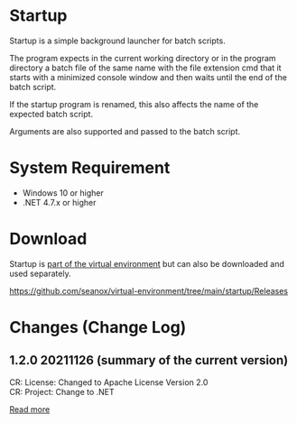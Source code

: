# Startup
Startup is a simple background launcher for batch scripts.

The program expects in the current working directory or in the program
directory a batch file of the same name with the file extension cmd that it
starts with a minimized console window and then waits until the end of the
batch script.

If the startup program is renamed, this also affects the name of the expected
batch script.

Arguments are also supported and passed to the batch script.

# System Requirement
- Windows 10 or higher
- .NET 4.7.x or higher

# Download
Startup is [part of the virtual environment](https://github.com/seanox/virtual-environment/tree/main/platform/Resources/platform/Program%20PortablesExtensions)
but can also be downloaded and used separately.

https://github.com/seanox/virtual-environment/tree/main/startup/Releases

# Changes (Change Log)
## 1.2.0 20211126 (summary of the current version)
CR: License: Changed to Apache License Version 2.0  
CR: Project: Change to .NET

[Read more](https://raw.githubusercontent.com/seanox/virtual-environment-creator/master/startup/CHANGES)
